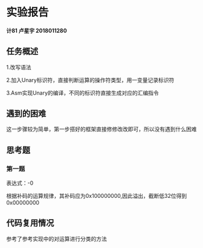 # 实验报告

#### 计81 卢星宇 2018011280 

## 任务概述

1.改写语法

2.加入Unary标识符，直接判断运算的操作符类型，用一变量记录标识符

3.Asm实现Unary的编译，不同的标识符直接生成对应的汇编指令

## 遇到的困难

这一步骤较为简单，第一步搭好的框架直接修修改改即可，所以没有遇到什么困难

## 思考题

### 第一题

表达式：-0

根据补码的运算规律，其补码应为0x100000000,因此溢出，截断低32位得到0x00000000



## 代码复用情况

参考了参考实现中的对运算进行分类的方法